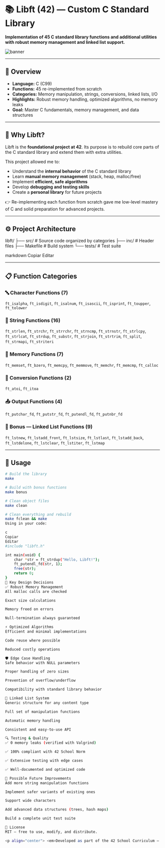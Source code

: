 # 📚 Libft (42) — Custom C Standard Library  

**Implementation of 45 C standard library functions and additional utilities with robust memory management and linked list support.**

![banner](https://raw.githubusercontent.com/placeholder/placeholder/main/assets/libft-banner.png)

---

## 📖 Overview  

* **Language:** C (C99)  
* **Functions:** 45 re-implemented from scratch  
* **Categories:** Memory manipulation, strings, conversions, linked lists, I/O  
* **Highlights:** Robust memory handling, optimized algorithms, no memory leaks  
* **Goal:** Master C fundamentals, memory management, and data structures  

---

## 🧠 Why **Libft**?  

Libft is the **foundational project at 42**. Its purpose is to rebuild core parts of the C standard library and extend them with extra utilities.  

This project allowed me to:  
* Understand the **internal behavior** of the C standard library  
* Learn **manual memory management** (stack, heap, malloc/free)  
* Implement **efficient, safe algorithms**  
* Develop **debugging and testing skills**  
* Create a **personal library** for future projects  

👉 Re-implementing each function from scratch gave me low-level mastery of C and solid preparation for advanced projects.  

---

## ⚙️ Project Architecture  

libft/
├── src/ # Source code organized by categories
├── inc/ # Header files
├── Makefile # Build system
└── tests/ # Test suite

markdown
Copiar
Editar

---

## 📋 Function Categories  

### 🔤 Character Functions (7)  
`ft_isalpha`, `ft_isdigit`, `ft_isalnum`, `ft_isascii`, `ft_isprint`, `ft_toupper`, `ft_tolower`  

### 📝 String Functions (16)  
`ft_strlen`, `ft_strchr`, `ft_strrchr`, `ft_strncmp`, `ft_strnstr`, `ft_strlcpy`, `ft_strlcat`, `ft_strdup`, `ft_substr`, `ft_strjoin`, `ft_strtrim`, `ft_split`, `ft_strmapi`, `ft_striteri`  

### 🧠 Memory Functions (7)  
`ft_memset`, `ft_bzero`, `ft_memcpy`, `ft_memmove`, `ft_memchr`, `ft_memcmp`, `ft_calloc`  

### 🔢 Conversion Functions (2)  
`ft_atoi`, `ft_itoa`  

### 📤 Output Functions (4)  
`ft_putchar_fd`, `ft_putstr_fd`, `ft_putendl_fd`, `ft_putnbr_fd`  

### 🧾 Bonus — Linked List Functions (9)  
`ft_lstnew`, `ft_lstadd_front`, `ft_lstsize`, `ft_lstlast`, `ft_lstadd_back`, `ft_lstdelone`, `ft_lstclear`, `ft_lstiter`, `ft_lstmap`  

---

## 🚀 Usage  

```bash
# Build the library
make

# Build with bonus functions
make bonus

# Clean object files
make clean

# Clean everything and rebuild
make fclean && make
Using in your code:

c
Copiar
Editar
#include "libft.h"

int main(void) {
    char *str = ft_strdup("Hello, Libft!");
    ft_putendl_fd(str, 1);
    free(str);
    return 0;
}
🧠 Key Design Decisions
✅ Robust Memory Management
All malloc calls are checked

Exact size calculations

Memory freed on errors

Null-termination always guaranteed

⚡ Optimized Algorithms
Efficient and minimal implementations

Code reuse where possible

Reduced costly operations

🛡️ Edge Case Handling
Safe behavior with NULL parameters

Proper handling of zero sizes

Prevention of overflow/underflow

Compatibility with standard library behavior

🔗 Linked List System
Generic structure for any content type

Full set of manipulation functions

Automatic memory handling

Consistent and easy-to-use API

🔍 Testing & Quality
✅ 0 memory leaks (verified with Valgrind)

✅ 100% compliant with 42 School Norm

✅ Extensive testing with edge cases

✅ Well-documented and optimized code

🧵 Possible Future Improvements
Add more string manipulation functions

Implement safer variants of existing ones

Support wide characters

Add advanced data structures (trees, hash maps)

Build a complete unit test suite

🔐 License
MIT — free to use, modify, and distribute.

<p align="center"> <em>Developed as part of the 42 School Curriculum — 2024</em> </p> ```
